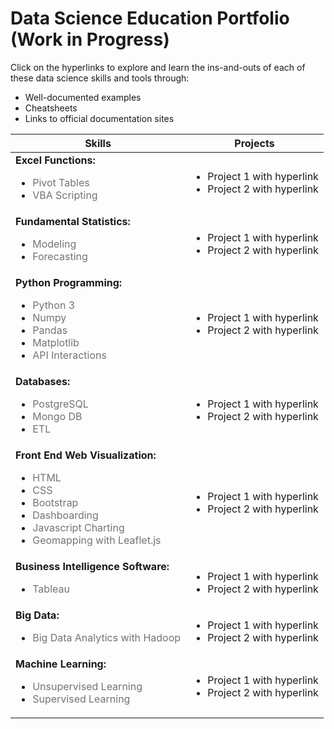 # Data Science Education Portfolio (Work in Progress)
Click on the hyperlinks to explore and learn the ins-and-outs of each of these data science skills and tools through:
- Well-documented examples
- Cheatsheets
- Links to official documentation sites

| Skills      | Projects                                                   |
|---------------|----------------------------------------------------------|
| <strong>Excel Functions:</strong><br><ul><li><span style="opacity: 0.6;">Pivot Tables</span></li><li><span style="opacity: 0.6;">VBA Scripting</span></li></ul> | <ul><li>Project 1 with hyperlink</li><li>Project 2 with hyperlink</li></ul>|
| <strong>Fundamental Statistics:</strong><br><ul><li><span style="opacity: 0.6;">Modeling</span></li><li><span style="opacity: 0.6;">Forecasting</span></li></ul> | <ul><li>Project 1 with hyperlink</li><li>Project 2 with hyperlink</li></ul>|
| <strong>Python Programming:</strong><br><ul><li><span style="opacity: 0.6;">Python 3</span></li><li><span style="opacity: 0.6;">Numpy</span></li><li><span style="opacity: 0.6;">Pandas</span></li><li><span style="opacity: 0.6;">Matplotlib</span></li><li><span style="opacity: 0.6;">API Interactions</span></li></ul> | <ul><li>Project 1 with hyperlink</li><li>Project 2 with hyperlink</li></ul>|
| <strong>Databases:</strong><br><ul><li><span style="opacity: 0.6;">PostgreSQL</span></li><li><span style="opacity: 0.6;">Mongo DB</span></li><li><span style="opacity: 0.6;">ETL</span></li></ul> | <ul><li>Project 1 with hyperlink</li><li>Project 2 with hyperlink</li></ul>|
| <strong>Front End Web Visualization:</strong><br><ul><li><span style="opacity: 0.6;">HTML</span></li><li><span style="opacity: 0.6;">CSS</span></li><li><span style="opacity: 0.6;">Bootstrap</span></li><li><span style="opacity: 0.6;">Dashboarding</span></li><li><span style="opacity: 0.6;">Javascript Charting</span></li><li><span style="opacity: 0.6;">Geomapping with Leaflet.js</span></li></ul> | <ul><li>Project 1 with hyperlink</li><li>Project 2 with hyperlink</li></ul>|
| <strong>Business Intelligence Software:</strong><br><ul><li><span style="opacity: 0.6;">Tableau</span></li></ul> | <ul><li>Project 1 with hyperlink</li><li>Project 2 with hyperlink</li></ul>|
| <strong>Big Data:</strong><br><ul><li><span style="opacity: 0.6;">Big Data Analytics with Hadoop</span></li></ul> | <ul><li>Project 1 with hyperlink</li><li>Project 2 with hyperlink</li></ul>|
| <strong>Machine Learning:</strong><br><ul><li><span style="opacity: 0.6;">Unsupervised Learning</span></li><li><span style="opacity: 0.6;">Supervised Learning</span></li></ul> | <ul><li>Project 1 with hyperlink</li><li>Project 2 with hyperlink</li></ul>|

